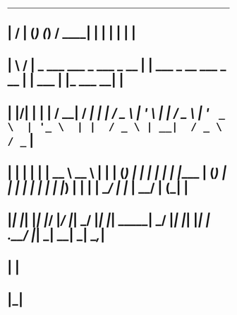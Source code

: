  __  __   _               _                      _____                               _          _                _ 
#   |  \/  | (_)             (_)                    / ____|                             | |        | |              | |
#   | \  / |  _   ___   ___   _    ___    _ __     | |        ___    _ __ ___    _ __   | |   ___  | |_    ___    __| |
#   | |\/| | | | / __| / __| | |  / _ \  | '_ \    | |       / _ \  | '_ ` _ \  | '_ \  | |  / _ \ | __|  / _ \  / _` |
#   | |  | | | | \__ \ \__ \ | | | (_) | | | | |   | |____  | (_) | | | | | | | | |_) | | | |  __/ | |_  |  __/ | (_| |
#   |_|  |_| |_| |___/ |___/ |_|  \___/  |_| |_|    \_____|  \___/  |_| |_| |_| | .__/  |_|  \___|  \__|  \___|  \__,_|
#                                                                               | |                                    
#                                                                               |_|                                    
